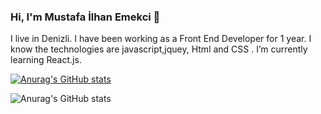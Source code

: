 ### Hi, I'm Mustafa İlhan Emekci 👋

I live in Denizli. I have been working as a Front End Developer for 1 year.  I know the technologies are javascript,jquey, Html and CSS  .
I’m currently learning React.js.

[![Anurag's GitHub stats](https://github-readme-stats.vercel.app/api?username=emkc20)](https://github.com/anuraghazra/github-readme-stats)

![Anurag's GitHub stats](https://github-readme-stats.vercel.app/api?username=emkc20&hide=contribs,prs)





<!--
**emkc20/emkc20** is a ✨ _special_ ✨ repository because its `README.md` (this file) appears on your GitHub profile.

Here are some ideas to get you started:

- 🔭 I’m currently working on ...
- 🌱 I’m currently learning ...
- 👯 I’m looking to collaborate on ...
- 🤔 I’m looking for help with ...
- 💬 Ask me about ...
- 📫 How to reach me: ...
- 😄 Pronouns: ...
- ⚡ Fun fact: ...
-->
